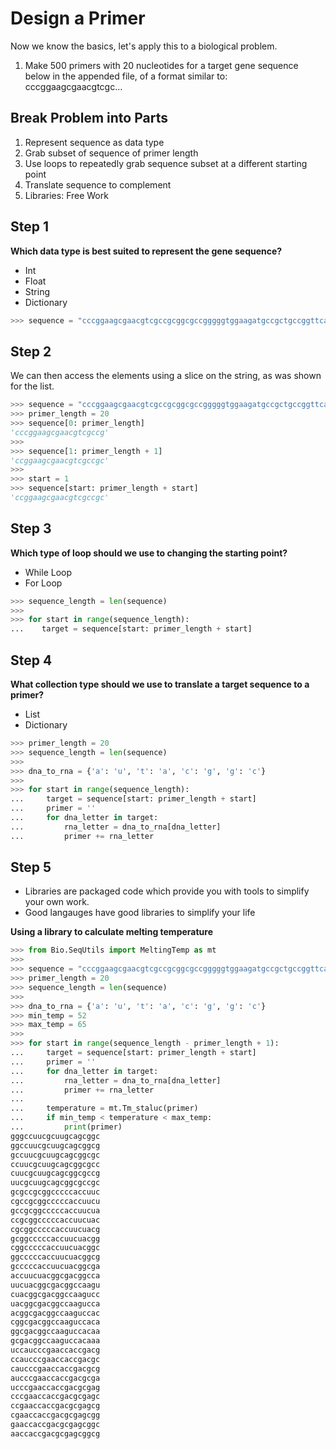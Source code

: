 # Design a Primer

Now we know the basics, let's apply this to a biological problem.

1. Make 500 primers with 20 nucleotides for a target gene sequence below in the appended file, of a format similar to:
cccggaagcgaacgtcgc...

## Break Problem into Parts

1. Represent sequence as data type
2. Grab subset of sequence of primer length
3. Use loops to repeatedly grab sequence subset at a different starting point
4. Translate sequence to complement
5. Libraries: Free Work

## Step 1

**Which data type is best suited to represent the gene sequence?**
- Int
- Float
- String
- Dictionary


```python
>>> sequence = "cccggaagcgaacgtcgccgcggcgccgggggtggaagatgccgctgccggttcaggtgtttaacttgcaggtagggcttggtggctgcgctcgccgcgt"
```

## Step 2

We can then access the elements using a slice on the string, as was shown for the list.

```python
>>> sequence = "cccggaagcgaacgtcgccgcggcgccgggggtggaagatgccgctgccggttcaggtgtttaacttgcaggtagggcttggtggctgcgctcgccgcgt"
>>> primer_length = 20
>>> sequence[0: primer_length]
'cccggaagcgaacgtcgccg'
>>>
>>> sequence[1: primer_length + 1]
'ccggaagcgaacgtcgccgc'
>>>
>>> start = 1
>>> sequence[start: primer_length + start]
'ccggaagcgaacgtcgccgc'
```

## Step 3

**Which type of loop should we use to changing the starting point?**
- While Loop
- For Loop

```python
>>> sequence_length = len(sequence)
>>>
>>> for start in range(sequence_length):
...    target = sequence[start: primer_length + start]
```

## Step 4

**What collection type should we use to translate a target sequence to a primer?**
- List
- Dictionary

```python
>>> primer_length = 20
>>> sequence_length = len(sequence)
>>>
>>> dna_to_rna = {'a': 'u', 't': 'a', 'c': 'g', 'g': 'c'}
>>>
>>> for start in range(sequence_length):
...     target = sequence[start: primer_length + start]
...     primer = ''
...     for dna_letter in target:
...         rna_letter = dna_to_rna[dna_letter]
...         primer += rna_letter
```

## Step 5

* Libraries are packaged code which provide you with tools to simplify your own work.
* Good langauges have good libraries to simplify your life

**Using a library to calculate melting temperature**

```python
>>> from Bio.SeqUtils import MeltingTemp as mt
>>>
>>> sequence = "cccggaagcgaacgtcgccgcggcgccgggggtggaagatgccgctgccggttcaggtgtttaacttgcaggtagggcttggtggctgcgctcgccgcgt"
>>> primer_length = 20
>>> sequence_length = len(sequence)
>>>
>>> dna_to_rna = {'a': 'u', 't': 'a', 'c': 'g', 'g': 'c'}
>>> min_temp = 52
>>> max_temp = 65
>>>
>>> for start in range(sequence_length - primer_length + 1):
...     target = sequence[start: primer_length + start]
...     primer = ''
...     for dna_letter in target:
...         rna_letter = dna_to_rna[dna_letter]
...         primer += rna_letter
...
...     temperature = mt.Tm_staluc(primer)
...     if min_temp < temperature < max_temp:
...         print(primer)
gggccuucgcuugcagcggc
ggccuucgcuugcagcggcg
gccuucgcuugcagcggcgc
ccuucgcuugcagcggcgcc
cuucgcuugcagcggcgccg
uucgcuugcagcggcgccgc
gcgccgcggcccccaccuuc
cgccgcggcccccaccuucu
gccgcggcccccaccuucua
ccgcggcccccaccuucuac
cgcggcccccaccuucuacg
gcggcccccaccuucuacgg
cggcccccaccuucuacggc
ggcccccaccuucuacggcg
gcccccaccuucuacggcga
accuucuacggcgacggcca
uucuacggcgacggccaagu
cuacggcgacggccaagucc
uacggcgacggccaagucca
acggcgacggccaaguccac
cggcgacggccaaguccaca
ggcgacggccaaguccacaa
gcgacggccaaguccacaaa
uccaucccgaaccaccgacg
ccaucccgaaccaccgacgc
caucccgaaccaccgacgcg
aucccgaaccaccgacgcga
ucccgaaccaccgacgcgag
cccgaaccaccgacgcgagc
ccgaaccaccgacgcgagcg
cgaaccaccgacgcgagcgg
gaaccaccgacgcgagcggc
aaccaccgacgcgagcggcg
```
